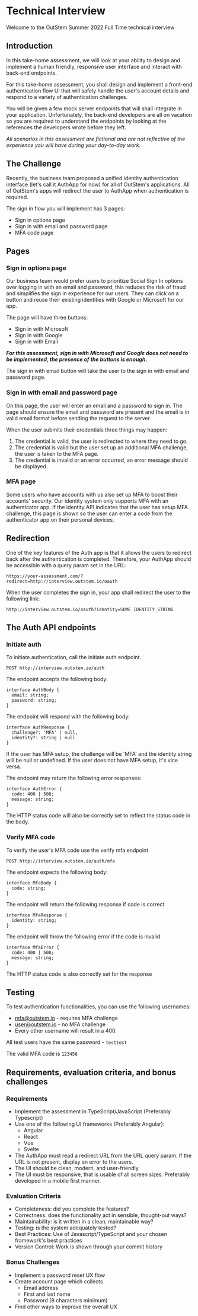 # Technical Interview
Welcome to the OutStem Summer 2022 Full Time technical interview

## Introduction
In this take-home assessment, we will look at your ability to design and implement a human friendly, responsive user interface and interact with back-end endpoints.

For this take-home assessment, you shall design and implement a front-end authentication flow UI that will safely handle the user's account details and respond to a variety of authentication challenges.

You will be given a few mock server endpoints that will shall integrate in your application. Unfortunately, the back-end developers are all on vacation so you are required to understand the endpoints by looking at the references the developers wrote before they left.

_All scenarios in this assessment are fictional and are not reflective of the experience you will have during your day-to-day work._

## The Challenge
Recently, the business team proposed a unified identity authentication interface (let's call it AuthApp for now) for all of OutStem's applications. All of OutStem's apps will redirect the user to AuthApp when authentication is required.

The sign in flow you will implement has 3 pages:
- Sign in options page
- Sign in with email and password page
- MFA code page

## Pages
### Sign in options page

Our business team would prefer users to prioritize Social Sign In options over logging in with an email and password, this reduces the risk of fraud and simplifies the sign in experience for our users. They can click on a button and reuse their existing identities with Google or Microsoft for our app.

The page will have three buttons: 
- Sign in with Microsoft
- Sign in with Google
- Sign in with Email

**_For this assessment, sign in with Microsoft and Google does not need to be implemented, the presence of the buttons is enough._**

The sign in with email button will take the user to the sign in with email and password page.

### Sign in with email and password page

On this page, the user will enter an email and a password to sign in. The page should ensure the email and password are present and the email is in valid email format before sending the request to the server.

When the user submits their credentials three things may happen:

1. The credential is valid, the user is redirected to where they need to go.
1. The credential is valid but the user set up an additional MFA challenge, the user is taken to the MFA page.
1. The credential is invalid or an error occurred, an error message should be displayed.

### MFA page

Some users who have accounts with us also set up MFA to boost their accounts' security. Our identity system only supports MFA with an authenticator app. If the identity API indicates that the user has setup MFA challenge, this page is shown so the user can enter a code from the authenticator app on their personal devices.

## Redirection

One of the key features of the Auth app is that it allows the users to redirect back after the authentication is completed. Therefore, your AuthApp should be accessible with a query param set in the URL:

`https://your-assessment.com/?redirect=http://interview.outstem.io/oauth`

When the user completes the sign in, your app shall redirect the user to the following link:

`http://interview.outstem.io/oauth?identity=SOME_IDENTITY_STRING`

## The Auth API endpoints

### Initiate auth
To initiate authentication, call the initiate auth endpoint.

`POST http://interview.outstem.io/auth`

The endpoint accepts the following body:

```
interface AuthBody {
  email: string;
  password: string;
}
```

The endpoint will respond with the following body:

```
interface AuthResponse {
  challenge?: 'MFA' | null,
  identity?: string | null
}
```

If the user has MFA setup, the challenge will be 'MFA' and the identity string will be null or undefined. If the user does not have MFA setup, it's vice versa.

The endpoint may return the following error responses:

```
interface AuthError {
  code: 400 | 500;
  message: string;
}
```

The HTTP status code will also be correctly set to reflect the status code in the body.

### Verify MFA code

To verify the user's MFA code use the verify mfa endpoint

`POST http://interview.outstem.io/auth/mfa`

The endpoint expects the following body:
```
interface MfaBody {
  code: string;
}
```

The endpoint will return the following response if code is correct
```
interface MfaResponse {
  identity: string;
}
```

The endpoint will throw the following error if the code is invalid
```
interface MfaError {
  code: 400 | 500;
  message: string;
}
```

The HTTP status code is also correctly set for the response

## Testing
To test authentication functionalities, you can use the following usernames:
- mfa@outstem.io - requires MFA challenge
- user@outstem.io - no MFA challenge
- Every other username will result in a 400.

All test users have the same password - `testtest`

The valid MFA code is `123456`

## Requirements, evaluation criteria, and bonus challenges
### Requirements
-   Implement the assessment in TypeScript/JavaScript (Preferably Typescript)
-   Use one of the following UI frameworks (Preferably Angular):
    -   Angular
    -   React
    -   Vue
    -   Svelte
-   The AuthApp must read a redirect URL from the URL query param. If the URL is not present, display an error to the users.
-   The UI should be clean, modern, and user-friendly
-   The UI must be responsive, that is usable of all screen sizes. Preferably developed in a mobile first manner.

###  Evaluation Criteria
-   Completeness: did you complete the features?
-   Correctness: does the functionality act in sensible, thought-out ways?
-   Maintainability: is it written in a clean, maintainable way?
-   Testing: is the system adequately tested?
-   Best Practices: Use of Javascript/TypeScript and your chosen framework's best practices
-   Version Control: Work is shown through your commit history

### Bonus Challenges
-   Implement a password reset UX flow
-   Create account page which collects
    -   Email address
    -   First and last name
    -   Password (8 characters minimum)
-   Find other ways to improve the overall UX
